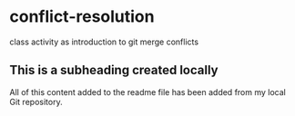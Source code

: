 # conflict-resolution
class activity as introduction to git merge conflicts

## This is a subheading created locally

All of this content added to the readme file has been added from my local Git repository.
